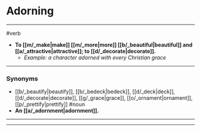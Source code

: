 # Adorning
---
#verb
- **To [[m/_make|make]] [[m/_more|more]] [[b/_beautiful|beautiful]] and [[a/_attractive|attractive]]; to [[d/_decorate|decorate]].**
	- _Example: a character adorned with every Christian grace_
---
### Synonyms
- [[b/_beautify|beautify]], [[b/_bedeck|bedeck]], [[d/_deck|deck]], [[d/_decorate|decorate]], [[g/_grace|grace]], [[o/_ornament|ornament]], [[p/_prettify|prettify]]
#noun
- **An [[a/_adornment|adornment]].**
---
---
